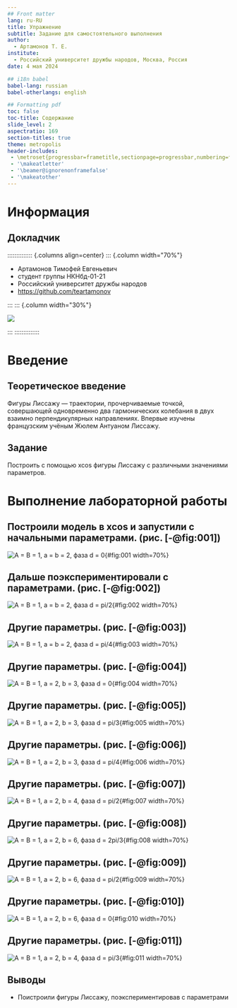 ```yaml
---
## Front matter
lang: ru-RU
title: Упражнение
subtitle: Задание для самостоятельного выполнения
author:
  - Артамонов Т. Е.
institute:
  - Российский университет дружбы народов, Москва, Россия
date: 4 мая 2024

## i18n babel
babel-lang: russian
babel-otherlangs: english

## Formatting pdf
toc: false
toc-title: Содержание
slide_level: 2
aspectratio: 169
section-titles: true
theme: metropolis
header-includes:
 - \metroset{progressbar=frametitle,sectionpage=progressbar,numbering=fraction}
 - '\makeatletter'
 - '\beamer@ignorenonframefalse'
 - '\makeatother'
---
```


# Информация

## Докладчик

:::::::::::::: {.columns align=center}
::: {.column width="70%"}

  * Артамонов Тимофей Евгеньевич
  * студент группы НКНбд-01-21
  * Российский университет дружбы народов
  * <https://github.com/teartamonov>

:::
::: {.column width="30%"}

![](image/ava.jpg)

:::
::::::::::::::

# Введение

## Теоретическое введение

Фигуры Лиссажу — траектории, прочерчиваемые точкой, совершающей одновременно два гармонических колебания в двух взаимно перпендикулярных направлениях. Впервые изучены французским учёным Жюлем Антуаном Лиссажу.

## Задание

Построить с помощью xcos фигуры Лиссажу с различными значениями параметров.

# Выполнение лабораторной работы

## Построили модель в xcos и запустили с начальными параметрами. (рис. [-@fig:001])

![A = B = 1, a = b = 2, фаза d = 0](image/1.PNG){#fig:001 width=70%}

## Дальше поэкспериментировали с параметрами. (рис. [-@fig:002])

![A = B = 1, a = b = 2, фаза d = pi/2](image/2.PNG){#fig:002 width=70%}

## Другие параметры. (рис. [-@fig:003])

![A = B = 1, a = b = 2, фаза d = pi/4](image/3.PNG){#fig:003 width=70%}

## Другие параметры. (рис. [-@fig:004])

![A = B = 1, a = 2, b = 3, фаза d = 0](image/4.PNG){#fig:004 width=70%}

## Другие параметры.  (рис. [-@fig:005])

![A = B = 1, a = 2, b = 3, фаза d = pi/3](image/5.PNG){#fig:005 width=70%}

## Другие параметры. (рис. [-@fig:006])

![A = B = 1, a = 2, b = 3, фаза d = pi/4](image/6.PNG){#fig:006 width=70%}

## Другие параметры. (рис. [-@fig:007])

![A = B = 1, a = 2, b = 4, фаза d = pi/2](image/7.PNG){#fig:007 width=70%}

## Другие параметры. (рис. [-@fig:008])

![A = B = 1, a = 2, b = 6, фаза d = 2pi/3](image/8.PNG){#fig:008 width=70%}

## Другие параметры. (рис. [-@fig:009])

![A = B = 1, a = 2, b = 6, фаза d = pi/2](image/9.PNG){#fig:009 width=70%}

## Другие параметры. (рис. [-@fig:010])

![A = B = 1, a = 2, b = 6, фаза d = 0](image/10.PNG){#fig:010 width=70%}

## Другие параметры. (рис. [-@fig:011])

![A = B = 1, a = 2, b = 4, фаза d = pi/3](image/11.PNG){#fig:011 width=70%}

## Выводы

- Поистроили фигуры Лиссажу, поэкспериментировав с параметрами
